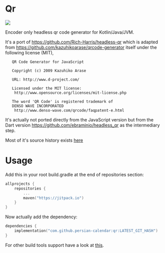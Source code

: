 # Qr
[![](https://jitpack.io/v/persian-calendar/qr.svg)](https://jitpack.io/#persian-calendar/qr)

Encoder only headless qr code generator for Kotlin/Java/JVM.

It's a port of https://github.com/Rich-Harris/headless-qr which is adapted from
https://github.com/kazuhikoarase/qrcode-generator itself under the following license (MIT),

```
   QR Code Generator for JavaScript

   Copyright (c) 2009 Kazuhiko Arase

   URL: http://www.d-project.com/

   Licensed under the MIT license:
    http://www.opensource.org/licenses/mit-license.php

   The word 'QR Code' is registered trademark of
   DENSO WAVE INCORPORATED
    http://www.denso-wave.com/qrcode/faqpatent-e.html
```

It's actually not ported directly from the JavaScript version but from the Dart version
https://github.com/ebraminio/headless_qr as the intermediary step.

Most of it's source history exists
[here](https://github.com/persian-calendar/persian-calendar/blob/af539d1/PersianCalendar/src/main/kotlin/com/byagowi/persiancalendar/ui/converter/Qr.kt)

# Usage

Add this in your root build.gradle at the end of repositories section:
```kotlin
allprojects {
    repositories {
        ...
        maven("https://jitpack.io")
    }
}
```

Now actually add the dependency:
```kotlin
dependencies {
    implementation("com.github.persian-calendar:qr:LATEST_GIT_HASH")
}
```

For other build tools support have a look at [this](https://jitpack.io/#persian-calendar/qr).
